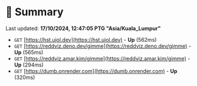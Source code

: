 # 📖 Summary
Last updated: **17/10/2024, 12:47:05 PTG "Asia/Kuala_Lumpur"**

- `GET` [https://hst.ujol.dev](https://hst.ujol.dev) - **Up** (562ms)
- `GET` [https://reddviz.deno.dev/gimme](https://reddviz.deno.dev/gimme) - **Up** (565ms)
- `GET` [https://reddviz.amar.kim/gimme](https://reddviz.amar.kim/gimme) - **Up** (294ms)
- `GET` [https://dumb.onrender.com](https://dumb.onrender.com) - **Up** (320ms)
